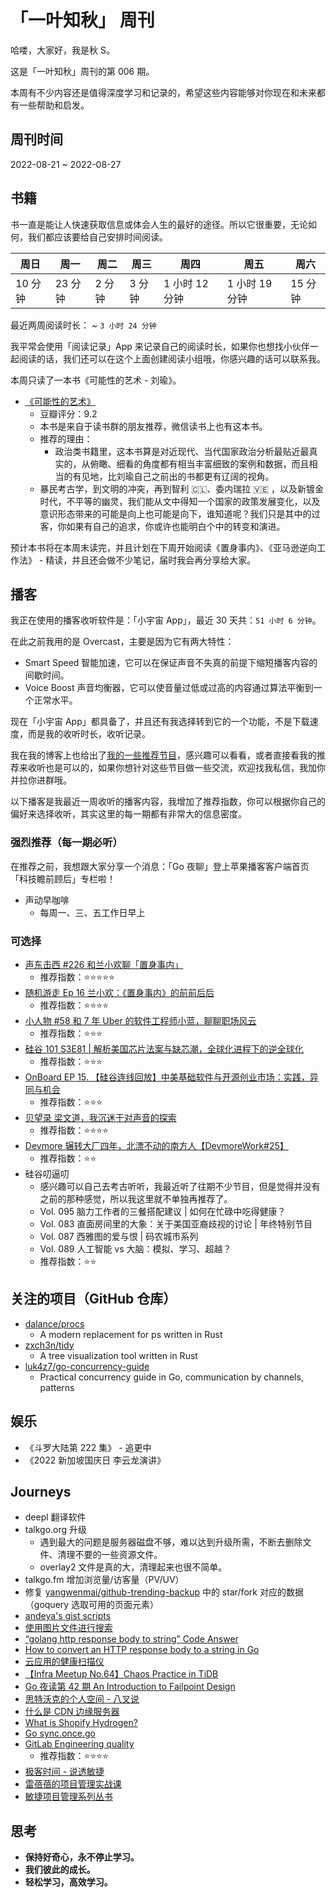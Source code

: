 # 「一叶知秋」 周刊

哈喽，大家好，我是秋 S。

这是「一叶知秋」周刊的第 006 期。

本周有不少内容还是值得深度学习和记录的，希望这些内容能够对你现在和未来都有一些帮助和启发。

## 周刊时间

2022-08-21 ~ 2022-08-27

## 书籍

书一直是能让人快速获取信息或体会人生的最好的途径。所以它很重要，无论如何，我们都应该要给自己安排时间阅读。

| 周日 | 周一 | 周二 | 周三 | 周四 | 周五 | 周六 |
|----|----|----|----|----|----|----|
| 10 分钟 | 23 分钟 | 2 分钟 | 3 分钟 | 1 小时 12 分钟 | 1 小时 19 分钟 | 15 分钟 |

最近两周阅读时长： ~ `3 小时 24 分钟`

我平常会使用「阅读记录」App 来记录自己的阅读时长，如果你也想找小伙伴一起阅读的话，我们还可以在这个上面创建阅读小组哦，你感兴趣的话可以联系我。

本周只读了一本书《可能性的艺术 - 刘瑜》。

+ [《可能性的艺术》](https://book.douban.com/subject/35819419/)
  - 豆瓣评分：9.2
  - 本书是来自于读书群的朋友推荐，微信读书上也有这本书。
  - 推荐的理由：
    - 政治类书籍里，这本书算是对近现代、当代国家政治分析最贴近最真实的，从俯瞰、细看的角度都有相当丰富细致的案例和数据，而且相当的有见地，比刘瑜自己之前出的书都更有辽阔的视角。
  - 暴民考古学，到文明的冲突，再到智利 🇨🇱、委内瑞拉 🇻🇪 ，以及新镀金时代，不平等的幽灵，我们能从文中得知一个国家的政策发展变化，以及意识形态带来的可能是向上也可能是向下，谁知道呢？我们只是其中的过客，你如果有自己的追求，你或许也能明白个中的转变和演进。

预计本书将在本周末读完，并且计划在下周开始阅读《置身事内》、《亚马逊逆向工作法》 - 精读，并且还会做不少笔记，届时我会再分享给大家。

## 播客

我正在使用的播客收听软件是：「小宇宙 App」，最近 30 天共：`51 小时 6 分钟`。

在此之前我用的是 Overcast，主要是因为它有两大特性：
- Smart Speed 智能加速，它可以在保证声音不失真的前提下缩短播客内容的间歇时间。
- Voice Boost 声音均衡器，它可以使音量过低或过高的内容通过算法平衡到一个正常水平。

现在「小宇宙 App」都具备了，并且还有我选择转到它的一个功能，不是下载速度，而是我的收听时长，收听记录。

我在我的博客上也给出了[我的一些推荐节目](https://maiyang.me/podcasts/)，感兴趣可以看看，或者直接看我的推荐来收听也是可以的，如果你想针对这些节目做一些交流，欢迎找我私信，我加你并拉你进群哦。

以下播客是我最近一周收听的播客内容，我增加了推荐指数，你可以根据你自己的偏好来选择收听，其实这里的每一期都有非常大的信息密度。

### 强烈推荐（每一期必听）

在推荐之前，我想跟大家分享一个消息：「Go 夜聊」登上苹果播客客户端首页「科技瞻前顾后」专栏啦！

+ 声动早咖啡
  - 每周一、三、五工作日早上

### 可选择

+ [声东击西 #226 和兰小欢聊「置身事内」](https://www.xiaoyuzhoufm.com/episode/62fe1e4c35d8359407cba243)
  - 推荐指数：⭐️⭐️⭐️⭐️⭐️
+ [随机游走 Ep 16 兰小欢：《置身事内》的前前后后](https://www.xiaoyuzhoufm.com/episode/6157be615c5d3aaf1d5ba296)
  - 推荐指数：⭐️⭐️⭐️⭐️
+ [小人物 #58 和 7 年 Uber 的软件工程师小蓝，聊聊职场风云](https://www.xiaoyuzhoufm.com/episode/62fda70eeb66c53cd8ac004a)
  - 推荐指数：⭐️⭐️⭐️
+ [硅谷 101 S3E81 | 解析美国芯片法案与缺芯潮，全球化进程下的逆全球化](https://www.xiaoyuzhoufm.com/episode/62fd8c1672dc8cbf855b3acb)
  - 推荐指数：⭐️⭐️⭐️
+ [OnBoard EP 15. 【硅谷连线回放】中美基础软件与开源创业市场：实践，异同与机会](https://www.xiaoyuzhoufm.com/episode/63042c10bfab490246e4a949)
  - 推荐指数：⭐️⭐️⭐️
+ [贝望录 梁文道，我沉迷于对声音的探索](https://www.xiaoyuzhoufm.com/episode/62fb2e6feb0492cf2f50888e)
  - 推荐指数：⭐️⭐️⭐️⭐️
+ [Devmore 辗转大厂四年，北漂不动的南方人【DevmoreWork#25】](https://www.xiaoyuzhoufm.com/episode/62e3ae04f22de7eed50b24c4)
  - 推荐指数：⭐️⭐️
+ 硅谷叨逼叨
  - 感兴趣可以自己去考古听听，我最近听了往期不少节目，但是觉得并没有之前的那种感觉，所以我这里就不单独再推荐了。
  - Vol. 095 脑力工作者的三餐搭配建议 | 如何在忙碌中吃得健康？
  - Vol. 083 直面房间里的大象：关于美国亚裔歧视的讨论 | 年终特别节目
  - Vol. 087 西雅图的爱与恨 | 码农城市系列
  - Vol. 089 人工智能 vs 大脑：模拟、学习、超越？
  - 推荐指数：⭐️⭐️

## 关注的项目（GitHub 仓库）

- [dalance/procs](https://github.com/dalance/procs)
  - A modern replacement for ps written in Rust
- [zxch3n/tidy](https://github.com/zxch3n/tidy)
  - A tree visualization tool written in Rust
- [luk4z7/go-concurrency-guide](https://github.com/luk4z7/go-concurrency-guide)
  - Practical concurrency guide in Go, communication by channels, patterns

## 娱乐

- 《斗罗大陆第 222 集》 - 追更中
- 《2022 新加坡国庆日 李云龙演讲》

## Journeys

- deepl 翻译软件
- talkgo.org 升级
  - 遇到最大的问题是服务器磁盘不够，难以达到升级所需，不断去删除文件、清理不要的一些资源文件。
  - overlay2 文件是真的大，清理起来也很不简单。
- talkgo.fm 增加浏览量/访客量（PV/UV）
- 修复 [yangwenmai/github-trending-backup](https://github.com/yangwenmai/github-trending-backup) 中的 star/fork 对应的数据（goquery 选取可用的页面元素）
- [andeya's gist scripts](https://gist.github.com/andeya/f7f0aede9549b39614dbace26142f192#file-install-pre-commit-go_mod_tidy-sh)
- [使用图片文件进行搜索](https://lens.google.com/search?p=AV3Y9tCoeWxr8DsNzm-XeDVAwYncyfypaxtitVPPxZQcZizQiDVNFLlOtWDkt0s0KVQAxQ21XjREblOp9lKxiNhaldq6lC1iJ3Ox4jXW6d82MpFbEiMPjemvzlulSE_dc6KA7qGOiMbAeQqLlYbVvvE5P34MVyIw8Bsa0Ux245t6cnqF6cw0iBwMldT4CB6RqolLieUj08Yqcga4SF3TQnJc5PgBUvKb8Tcw4AjGoBrWAclXmw2Sm6E-0dAdfVgLWZADoSDtoHjSeVV23Rfo8xHglLUwMGhdK4P49tKwoQ7cLG707Tmn7FO6M70Lu_mjAbYIslJDNJaSahAgrqj0BH77i4PbBbe5xxnBUwQidRXSjfm9&ep=gisbubb&hl=en&pli=1#lns=W251bGwsbnVsbCxbMCwwLDEwMDAwMCwxMDAwMDBdLG51bGwsbnVsbCxudWxsLG51bGwsIkVrY0tKRFkyWVRnM01qaGxMVFE0TVdZdE5ERmpOUzA0WlRWaUxXWmhNR1JpTUdJM1l6WmpOQklmTkRkR05VOTRXVXg2VHpoaWQwMURZVjlYYUdaVlQxWmxjbFJwUkV4U1p3PT0iLG51bGwsbnVsbCxudWxsLDFd)
- [“golang http response body to string” Code Answer](https://www.codegrepper.com/code-examples/go/golang+http+response+body+to+string)
- [How to convert an HTTP response body to a string in Go](https://freshman.tech/snippets/go/http-response-to-string/)
- [云应用的健康扫描仪](https://openresty.com.cn/cn/xray/)
- [【Infra Meetup No.64】Chaos Practice in TiDB](https://tidb.net/archived/meetup/meetup-64-20180314/)
- [Go 夜读第 42 期 An Introduction to Failpoint Design](https://talkgo.org/t/topic/61)
- [思特沃克的个人空间 - 八叉说](https://space.bilibili.com/104129171)
- [什么是 CDN 边缘服务器](https://www.cloudflare.com/zh-cn/learning/cdn/glossary/edge-server/)
- [What is Shopify Hydrogen?](https://www.charle.co.uk/articles/shopify-hydrogen-oxygen/)
- [Go sync.once.go](https://cs.opensource.google/go/go/+/go1.19:src/sync/once.go;l=18)
- [GitLab Engineering quality](https://about.gitlab.com/handbook/engineering/quality/#fy23-direction)
  - 推荐指数：⭐️⭐️⭐️⭐️
- [极客时间 - 说透敏捷](https://time.geekbang.org/column/intro/100044301)
- [雷蓓蓓的项目管理实战课](https://time.geekbang.org/column/intro/100038501)
- [敏捷项目管理系列丛书](https://book.douban.com/series/33968)

## 思考

+ **保持好奇心，永不停止学习。**
+ **我们彼此的成长。**
+ **轻松学习，高效学习。**
